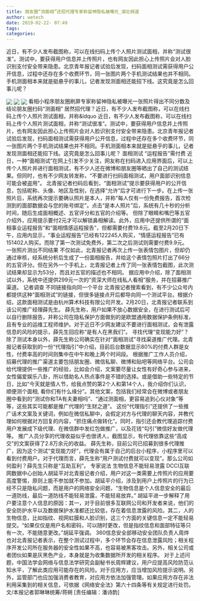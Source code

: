 ```yaml
---
title: 朋友圈“测面相”还招代理专家称留神隐私被曝光_湖北频道
author: wetech
date: 2019-02-22- 07:49
tags: 
categories: 
---
```

近日，有不少人发布截图称，可以在线扫码上传个人照片测试面相，并称“测试很准”。测试中，要获得用户信息并上传照片，也有网友因此担心上传照片会对人脸识别支付安全带来隐患。北京青年报记者试验后发现，扫码面相测试需获得用户公开信息，过程中还存在多个收费环节，同一张图片两个手机测试结果也并不相同。手机测面相本来就是挺悬乎的事儿，记者发现测面相还能招下线。这究竟是怎么回事儿呢？
<!-- more -->
                
<img align="center" border="0" src="http://p0.ifengimg.com/a/2019_08/0680b69f8795e1f_size37_w215_h404.jpg" />
                
<img align="center" border="0" src="http://p3.ifengimg.com/a/2019_08/5274d6ee540fb12_size33_w215_h404.jpg" />
            
<img align="center" border="0" src="http://p2.ifengimg.com/a/2016/0810/204c433878d5cf9size1_w16_h16.png" />
看相小程序朋友圈刷屏专家称留神隐私被曝光一张照片得出不同分数及结论朋友圈扫码“测面相” 居然招代理？近日，有不少人发布截图称，可以在线扫码上传个人照片测试面相，并称&ldquo
近日，有不少人发布截图称，可以在线扫码上传个人照片测试面相，并称“测试很准”。测试中，要获得用户信息并上传照片，也有网友因此担心上传照片会对人脸识别支付安全带来隐患。北京青年报记者试验后发现，扫码面相测试需获得用户公开信息，过程中还存在多个收费环节，同一张图片两个手机测试结果也并不相同。手机测面相本来就是挺悬乎的事儿，记者发现测面相还能招下线。这究竟是怎么回事儿呢？
面相测试
“运程报告”需付费
近日，一种“面相测试”在网上引发不少关注，网友称在扫码进入应用界面后，可以上传个人照片并进行面相测试，有不少人还在微博和朋友圈等晒出了自己的测试结果。但同时，也有不少网友转发称，“不要进行扫码面相测试，用户面部识别信息可能会被盗用”。
北青报记者扫码后看到，“面相测试”提示要获得用户的公开信息，包括昵称、头像、地区及性别，在选择“允许”后才可进行下一步。在上传一张照片后，系统再次提示要确认照片是本人，并称“每人仅有一份免费报告，首次检测到的面部数据会与您的账号绑定”。点击“是本人照片”后，系统有几十秒的分析时间，随后生成面相概述、五官评分和五官的介绍等。
但除了眼睛和嘴巴等五官介绍外，应用提示要付2元才可以解锁鼻相解读。此外，应用中还提供所谓的“面相事业运程报告”和“面相情感运程报告”，但都需要付费19.8元。截至2月20日下午，应用内显示，“事业运程报告”已经有122245人购买，“情感运程报告”已有151402人购买。而除了第一次测试免费外，第二次之后测试则需要付费9.9元。
一张照片测出不同结果
不仅如此，北青报记者再次上传一张表情包图片，但却仍通过审核，经系统分析后生成了一份面相报告，并给这个表情包照片打出了66分的五官评分。但在另外一个手机上，北青报记者上传了同一张表情包截图，此次测试结果却显示为53分，而且对五官的描述也不相同。
据应用中介绍，除了面相测试以外，系统中还提供299元一次的“资深大师在线私人看相”服务，并在招募推广渠道。
记者调查
不同链接指向同一个平台
北青报记者搜索看到，有不少公众号内都提供这种“面相测试”的链接，但很多链接点开后都导向同一个测试平台。根据介绍，这款面相测试是由杭州算术科技有限公司开发。2月20日，北青报记者联系到该公司推广经理薛先生。
薛先生称，用户如果不放心数据安全，在进行测试后可以自行删除报告，并称公司在隐私保护方面做到的是欧盟通用数据保护条例标准，且有专业的运维工程师维护。对于近日不少网友建议不要进行面相测试，会有泄露信息的风险的提示，薛先生回应称“是有人在黑我们”。
寻找代理“变现能力好”？
除了测试本身以外，薛先生称公司确实在针对“面相测试”寻找渠道推广代理。北青报记者获取到的一份“代理指引”中介绍，目前后台数据显示80%的付费人群是女性，付费率高的时间则集中在中午和晚上两个时间段。
根据推广工作人员介绍，招募代理的推广渠道主要包括朋友圈、微信私聊、微博和贴吧等网络平台。公司会给代理提供一些推广的经验，比如会介绍，文案要尽量让女性有好奇心参与进来，女性偏爱娱乐八卦，所以借助名人热点事件是不错的选择。或是借助一些特定的节日，比如“今天就是情人节，给我点赞的第2个人和第14个人，我介绍你们认识，顺便测个面相, 看你们有什么缘分”。其他文案，包括我们经常会在微博或者朋友圈中看到的“测试你和TA有夫妻相吗”、“通过测面相，更容易追到心仪对象”等等，这些其实可能都是推广代理的“生财之道”。
这份“代理指引”还提供了一些推广话术文案及关键词，例如在微信私聊中，会假定对方与代理的聊天内容，并教代理如何根据对方回复的内容，“抓住痛点做转化”。同时，指引还会教代理追踪付费用户发展成下级代理、在微信群中发红包做推广，以及花钱“勾引”微信好友做代理等。
推广人员分享的代理收益似乎也很诱人，截图显示，有代理依靠这些“高成交”的文案获得了2.8万余元的收益。
薛先生称，目前公司已招募到很多代理推广，因为这个测试“变现能力好”，代理会有属于自己的后台小程序，小程序里可以看到付费用户。对于代理而言，薛先生称“用户测试付费就可以变现”。那么公司如何盈利？薛先生只称是“互助互利”。
专家说法
生物信息不能轻易泄露
DCCI互联网数据中心创始人胡延平对北青报记者介绍，用户对这一类需要上传照片的应用要高度警惕，原则上能不参加就不参加。胡延平介绍，涉及到用户上传照片的行为已经不只是隐私问题，而是用户的网络安全问题，“生物信息是个人信息安全的最后一道防线，最后一道防线不能轻易泄露，不能轻易放弃。”
胡延平进一步解释了用户要注意个人信息的原因：其一，对于目前很多互联网公司和开发者来说，他们的安全防护水平以及数据保护水准都还比较低，存在着信息泄露的风险。其二，人的生物信息，比如指纹、视网虹膜和人脸识别，这三个方面的关键信息一定不能轻易提交。“如果仅仅是用户名和密码，可以随时更改，但是指纹信息和面部特征等只有一次，不能随意更改。”胡延平强调。
360信息安全部移动安全团队负责人周烨也对北青报记者表示，在整个测试过程中，多个环节会存在信息泄露风险；相关程序开发公司所在服务器的安全性如果不高，也容易被黑客攻击。另外，相关公司或者团伙如果是灰黑色产业，本身就是为收集数据所开发的相关程序。
对于上述问题，中国法学会网络与信息法学研究会副秘书长周辉建议，用户应提高风险防范认知水平，了解此类应用可能存在的风险。对于应用方，应当增加风险提示说明。另外，监管部门也应加强消费者教育，对应用方依法加强管理。如果应用方存在非法利用采集到的相关信息，可依据《网络安全法》第六十四条等有关规定进行处罚。
文/本报记者郭琳琳统筹/蒋朔
[责任编辑：潘诗韵]
            
